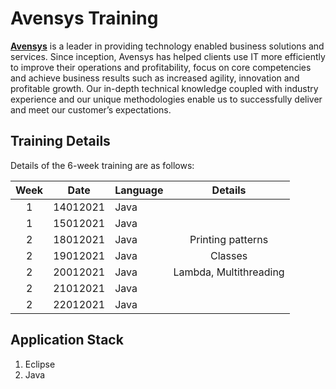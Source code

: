 # Avensys Training

**[Avensys](https://aven-sys.com/)** is a leader in providing technology enabled business solutions and services. Since inception, Avensys has helped clients use IT more efficiently to improve their operations and profitability, focus on core competencies and achieve business results such as increased agility, innovation and profitable growth. Our in-depth technical knowledge coupled with industry experience and our unique methodologies enable us to successfully deliver and meet our customer’s expectations.

## Training Details

Details of the 6-week training are as follows:

|  Week  |    Date     |  Language  |           Details          |
| :----: | :---------: | ---------- | :------------------------: |
|   1    |   14012021  |  Java      |                            |
|   1    |   15012021  |  Java      |                            |
|   2    |   18012021  |  Java      |  Printing patterns         |
|   2    |   19012021  |  Java      |  Classes                   |
|   2    |   20012021  |  Java      |  Lambda, Multithreading    |
|   2    |   21012021  |  Java      |                            |
|   2    |   22012021  |  Java      |                            |

## Application Stack

1. Eclipse
2. Java
